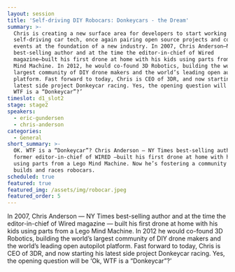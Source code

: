 ```yaml
---
layout: session
title: 'Self-driving DIY Robocars: Donkeycars - the Dream'
summary: >-
  Chris is creating a new surface area for developers to start working on
  self-driving car tech, once again pairing open source projects and community
  events at the foundation of a new industry. In 2007, Chris Anderson—NY Times
  best-selling author and at the time the editor-in-chief of Wired
  magazine—built his first drone at home with his kids using parts from a Lego
  Mind Machine. In 2012, he would co-found 3D Robotics, building the world’s
  largest community of DIY drone makers and the world’s leading open autopilot
  platform. Fast forward to today, Chris is CEO of 3DR, and now starting his
  latest side project Donkeycar racing. Yes, the opening question will be ‘Ok,
  WTF is a “Donkeycar”?’
timeslot: d1_slot2
stage: stage2
speakers:
  - eric-gundersen
  - chris-anderson
categories:
  - General
short_summary: >-
  OK. WTF is a “Donkeycar”? Chris Anderson — NY Times best-selling author and
  former editor-in-chief of WIRED —built his first drone at home with his kids
  using parts from a Lego Mind Machine. Now he’s fostering a community that
  builds and races robocars.
scheduled: true
featured: true
featured_img: /assets/img/robocar.jpeg
featured_order: 5
---
```


In 2007, Chris Anderson — NY Times best-selling author and at the time the editor-in-chief of Wired magazine — built his first drone at home with his kids using parts from a Lego Mind Machine. In 2012 he would co-found 3D Robotics, building the world’s largest community of DIY drone makers and the world’s leading open autopilot platform. Fast forward to today, Chris is CEO of 3DR, and now starting his latest side project Donkeycar racing. Yes, the opening question will be ‘Ok, WTF is a “Donkeycar”?’